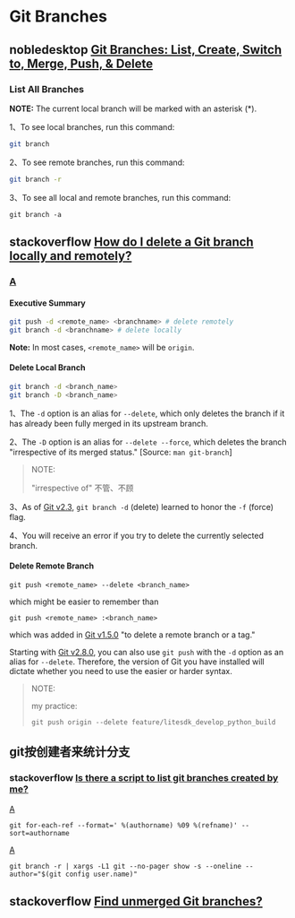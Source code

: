 # Git Branches



## nobledesktop [Git Branches: List, Create, Switch to, Merge, Push, & Delete](https://www.nobledesktop.com/learn/git/git-branches)

### List All Branches

**NOTE:** The current local branch will be marked with an asterisk (*).

1、To see local branches, run this command:

```sh
git branch
```



2、To see remote branches, run this command:

```sh
git branch -r
```



3、To see all local and remote branches, run this command:

```shell
git branch -a
```



## stackoverflow [How do I delete a Git branch locally and remotely?](https://stackoverflow.com/questions/2003505/how-do-i-delete-a-git-branch-locally-and-remotely)



### [A](https://stackoverflow.com/a/2003515/10173843)

#### Executive Summary

```sh
git push -d <remote_name> <branchname> # delete remotely
git branch -d <branchname> # delete locally
```

**Note:** In most cases, `<remote_name>` will be `origin`.

#### Delete Local Branch

```sh
git branch -d <branch_name>
git branch -D <branch_name>
```

1、The `-d` option is an alias for `--delete`, which only deletes the branch if it has already been fully merged in its upstream branch.

2、The `-D` option is an alias for `--delete --force`, which deletes the branch "irrespective of its merged status." [Source: `man git-branch`]

> NOTE: 
>
> "irrespective of" 不管、不顾

3、As of [Git v2.3](https://github.com/git/git/blob/master/Documentation/RelNotes/2.3.0.txt), `git branch -d` (delete) learned to honor the `-f` (force) flag.

4、You will receive an error if you try to delete the currently selected branch.



#### Delete Remote Branch

```shell
git push <remote_name> --delete <branch_name>
```

which might be easier to remember than

```shell
git push <remote_name> :<branch_name>
```

which was added in [Git v1.5.0](https://github.com/gitster/git/blob/master/Documentation/RelNotes/1.5.0.txt) "to delete a remote branch or a tag."

Starting with [Git v2.8.0](https://github.com/git/git/blob/master/Documentation/RelNotes/2.8.0.txt), you can also use `git push` with the `-d` option as an alias for `--delete`. Therefore, the version of Git you have installed will dictate whether you need to use the easier or harder syntax.



> NOTE:
>
> my practice:
>
> ```SHELL
> git push origin --delete feature/litesdk_develop_python_build
> ```
>
> 



## git按创建者来统计分支

### stackoverflow [Is there a script to list git branches created by me?](https://stackoverflow.com/questions/36026374/is-there-a-script-to-list-git-branches-created-by-me)



[A](https://stackoverflow.com/a/36026719/10173843)

```SHELL
git for-each-ref --format=' %(authorname) %09 %(refname)' --sort=authorname 
```

[A](https://stackoverflow.com/a/60037744/10173843)

```SHELL
git branch -r | xargs -L1 git --no-pager show -s --oneline --author="$(git config user.name)"
```



## stackoverflow [Find unmerged Git branches?](https://stackoverflow.com/questions/12276001/find-unmerged-git-branches)



